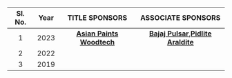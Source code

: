 
| Sl. No.| Year|TITLE SPONSORS|ASSOCIATE SPONSORS
| :-------------: |:-------------:| :-----:| :-----:| 
1 | 2023 |   **[Asian Paints Woodtech](https://www.asianpaints.com/)**  | **[Bajaj Pulsar](https://www.bajajauto.com/bikes/pulsar)**,**[Pidlite Araldite](https://pidilite.com/)**
2 |    2022   |  | 
3 |    2019   |  | 

